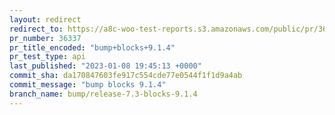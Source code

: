 ```yaml
---
layout: redirect
redirect_to: https://a8c-woo-test-reports.s3.amazonaws.com/public/pr/36337/api/index.html
pr_number: 36337
pr_title_encoded: "bump+blocks+9.1.4"
pr_test_type: api
last_published: "2023-01-08 19:45:13 +0000"
commit_sha: da170847603fe917c554cde77e0544f1f1d9a4ab
commit_message: "bump blocks 9.1.4"
branch_name: bump/release-7.3-blocks-9.1.4
---
```

